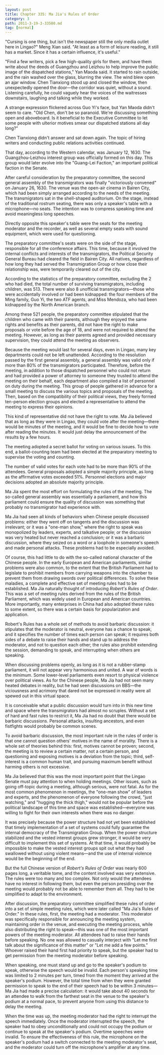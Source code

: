 ```yaml
---
layout: post
title: Chapter 335: Ma Jia's Rules of Order
category: 3
path: 2011-3-19-3-33500.md
tag: [normal]
---
```


"Cursing is one thing, but isn't the newspaper still the only media outlet here in Lingao?" Meng Xian said. "At least as a form of leisure reading, it still has a market. Since it has a certain influence, it's useful."

"Find a few writers, pick a few high-quality girls for them, and have them write about the deeds of Guangzhou and Leizhou to help improve the public image of the dispatched stations," Yan Maoda said. It started to rain outside, and the rain washed over the glass, blurring the view. The wind blew open an ajar window. Chen Tianxiong stood up and closed the window, then unexpectedly opened the door—the corridor was quiet, without a sound. Listening carefully, he could vaguely hear the voices of the waitresses downstairs, laughing and talking while they worked.

A strange expression flickered across Guo Yi's face, but Yan Maoda didn't seem to care. "Old Chen, don't be so paranoid. We're discussing something open and aboveboard. Is it beneficial to the Executive Committee to let some people with ulterior motives smear our dispatched stations all day long?"

Chen Tianxiong didn't answer and sat down again. The topic of hiring writers and conducting public relations activities continued.

That day, according to the Western calendar, was January 12, 1630. The Guangzhou-Leizhou interest group was officially formed on this day. This group would later evolve into the "Guang-Lei Faction," an important political faction in the Senate.

After careful consideration by the preparatory committee, the second general assembly of the transmigrators was finally "victoriously convened" on January 26, 1630. The venue was the open-air cinema in Bairen City, which had been simply arranged according to the needs of the meeting. The transmigrators sat in the shell-shaped auditorium. On the stage, instead of the traditional rostrum seating, there was only a speaker's table with a microphone—no seats. The intention was to compress speaking time and avoid meaningless long speeches.

Directly opposite this speaker's table were the seats for the meeting moderator and the recorder, as well as several empty seats with sound equipment, which were used for questioning.

The preparatory committee's seats were on the side of the stage, responsible for all the conference affairs. This time, because it involved the internal conflicts and interests of the transmigrators, the Political Security General Bureau had cleared the field in Bairen City. All natives, regardless of how long they had served the Transmigration Group or how close their relationship was, were temporarily cleared out of the city.

According to the statistics of the preparatory committee, excluding the 2 who had died, the total number of surviving transmigrators, including children, was 513. There were also 8 unofficial transmigrators—those who were accidentally involved or had been kidnapped: the four members of the Ming family, Guo Yi, the two ATF agents, and Miss Mendoza, who had been kidnapped by the North American branch.

Among these 521 people, the preparatory committee stipulated that the children who came with their parents, although they enjoyed the same rights and benefits as their parents, did not have the right to make proposals or vote before the age of 18, and were not required to attend the meeting. However, as long as their parents agreed and provided necessary supervision, they could attend the meeting as observers.

Because the meeting would last for several days, even in Lingao, many key departments could not be left unattended. According to the resolution passed by the first general assembly, a general assembly was valid only if more than 80% of the transmigrators participated. Therefore, before the meeting, in addition to those dispatched personnel who could not return and had provided a power of attorney to someone they trusted to attend the meeting on their behalf, each department also compiled a list of personnel on duty during the meeting. This group of people gathered in advance for a small meeting to discuss the various topics and proposals of the meeting. Then, based on the compatibility of their political views, they freely formed ten-person election groups and elected a representative to attend the meeting to express their opinions.

This kind of representative did not have the right to vote. Ma Jia believed that as long as they were in Lingao, they could vote after the meeting—there would be minutes of the meeting, and it would be fine to decide how to vote after reading the minutes. It would just delay the announcement of the results by a few hours.

The meeting adopted a secret ballot for voting on various issues. To this end, a ballot-counting team had been elected at the preparatory meeting to supervise the voting and counting.

The number of valid votes for each vote had to be more than 90% of the attendees. General proposals adopted a simple majority principle, as long as the affirmative votes exceeded 51%. Personnel elections and major decisions adopted an absolute majority principle.

Ma Jia spent the most effort on formulating the rules of the meeting. The so-called general assembly was essentially a parliament, and how this parliament could ensure the quality of discussion was something that probably no transmigrator had experience with.

Ma Jia had seen all kinds of behaviors when Chinese people discussed problems: either they went off on tangents and the discussion was irrelevant; or it was a "one-man show," where the right to speak was monopolized by leaders, experts, and talkative people; or the discussion was very heated but never reached a conclusion; or it was a barbaric discussion, where they seized on a word or a loophole in someone's speech and made personal attacks. These problems had to be especially avoided.

Of course, this had little to do with the so-called national character of the Chinese people. In the early European and American parliaments, similar problems were also common, to the extent that the British Parliament had to legislate to prohibit members from carrying weapons into the chamber to prevent them from drawing swords over political differences. To solve these maladies, a complete and effective set of meeting rules had to be established. Ma Jia naturally thought of introducing *Robert's Rules of Order*. This was a set of meeting rules derived from the rules of the British Parliament, which was widely used in European and American countries. More importantly, many enterprises in China had also adopted these rules to some extent, so there was a certain basis for popularization and application.

Robert's Rules has a whole set of methods to avoid barbaric discussion: it stipulates that the moderator is neutral, everyone has a chance to speak, and it specifies the number of times each person can speak; it requires both sides of a debate to raise their hands and stand up to address the moderator, and not to question each other; the rules also prohibit extending the session, demanding to speak, and interrupting when others are speaking.

When discussing problems openly, as long as it is not a rubber-stamp parliament, it will not appear very harmonious and united. A war of words is the minimum. Some lower-level parliaments even resort to physical violence over political views. As for the Chinese people, Ma Jia had not seen many heated debates in reality, but he had seen discussions on BBS—the viciousness and acrimony that dared not be expressed in reality were all spewed out in this virtual space.

It is conceivable what a public discussion would turn into in this new time and space where the transmigrators had almost no scruples. Without a set of hard and fast rules to restrict it, Ma Jia had no doubt that there would be barbaric discussions. Personal attacks, insulting ancestors, and even fistfights would probably be common scenes.

To avoid barbaric discussion, the most important rule in the rules of order is that one cannot question others' motives in the name of morality. There is a whole set of theories behind this: first, motives cannot be proven; second, the meeting is to review a certain matter, not a certain person, and questioning and exposing motives is a deviation from the topic; third, self-interest is a common human trait, and pursuing maximum benefit without harming others is not excessive.

Ma Jia believed that this was the most important point that the Lingao Senate must pay attention to when holding meetings. Other issues, such as going off-topic during a meeting, although serious, were not fatal. As for the most common phenomenon in meetings, the "one-man show" of leaders and experts, and the phenomenon of everyone following the crowd, "just watching," and "hugging the thick thigh," would not be popular before the political landscape of this time and space was established—everyone was willing to fight for their own interests when there was no danger.

It was precisely because the power structure had not yet been established that timely implementation of a set of systems could fully guarantee the internal democracy of the Transmigration Group. When the power structure stabilized and the vested interest groups grew stronger, it would be very difficult to implement this set of systems. At that time, it would probably be impossible to make the vested interest groups spit out what they had swallowed without using violent means—and the use of internal violence would be the beginning of the end.

But the full Chinese version of *Robert's Rules of Order* was nearly 600 pages long, a veritable tome, and the content involved was very extensive. The rules were too many and too complex. Not only would the attendees have no interest in following them, but even the person presiding over the meeting would probably not be able to remember them all. They had to be simplified to adapt to the environment.

After discussion, the preparatory committee simplified these rules of order into a set of simple meeting rules, which were later called "Ma Jia's Rules of Order." In these rules, first, the meeting had a moderator. This moderator was specifically responsible for announcing the meeting system, maintaining order in the venue, and executing the meeting process, while also distributing the right to speak—this was one of the most important powers of the meeting moderator. All attendees had to raise their hands before speaking. No one was allowed to casually interject with "Let me first talk about the significance of this matter" or "Let me add a few points." Whoever raised their hand first had priority to speak, but the speaker had to get permission from the meeting moderator before speaking.

When speaking, one must stand up and go to the speaker's podium to speak, otherwise the speech would be invalid. Each person's speaking time was limited to 2 minutes per turn, timed from the moment they arrived at the speaker's podium. However, the total time from when they were granted permission to speak to the end of their speech had to be within 3 minutes—Ma Jia had made a precise calculation: it would take about 40 seconds for an attendee to walk from the farthest seat in the venue to the speaker's podium at a normal pace, to prevent anyone from using this distance to delay the meeting.

When the time was up, the meeting moderator had the right to interrupt the speech immediately. Once the moderator interrupted the speech, the speaker had to obey unconditionally and could not occupy the podium or continue to speak at the speaker's podium. Overtime speeches were invalid. To ensure the effectiveness of this rule, the microphone on the speaker's podium had a switch connected to the meeting moderator's seat, and the moderator could turn off the microphone's amplifier at any time.
